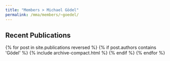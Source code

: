 ```yaml
---
title: "Members > Michael Gödel"
permalink: /mma/members/~goedel/
---
```


## Recent Publications

{% for post in site.publications reversed %}
  {% if post.authors contains 'Gödel' %}
    {% include archive-compact.html %}
  {% endif %}
{% endfor %}
